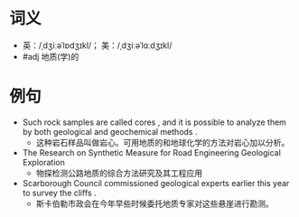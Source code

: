 # 词义
- 英：/ˌdʒiːəˈlɒdʒɪkl/； 美：/ˌdʒiːəˈlɑːdʒɪkl/
- #adj 地质(学)的
# 例句
- Such rock samples are called cores , and it is possible to analyze them by both geological and geochemical methods .
	- 这种岩石样品叫做岩心。可用地质的和地球化学的方法对岩心加以分析。
- The Research on Synthetic Measure for Road Engineering Geological Exploration
	- 物探检测公路地质的综合方法研究及其工程应用
- Scarborough Council commissioned geological experts earlier this year to survey the cliffs .
	- 斯卡伯勒市政会在今年早些时候委托地质专家对这些悬崖进行勘测。
